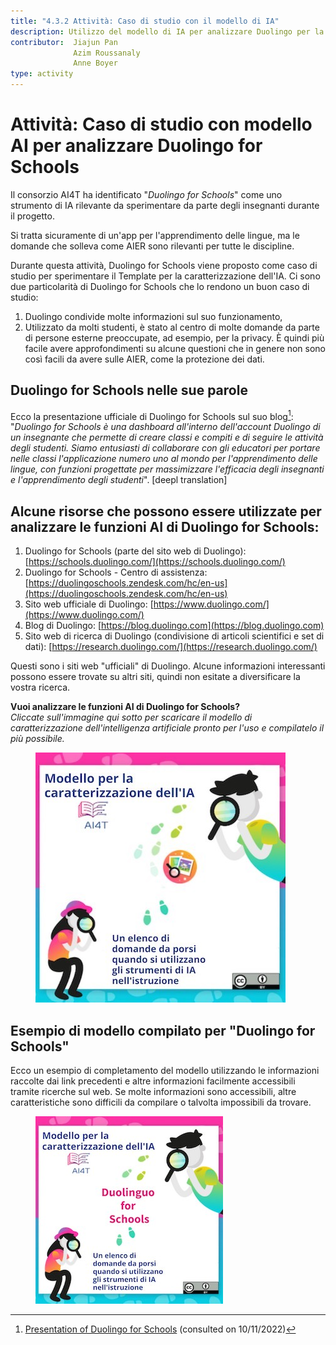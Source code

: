 ```yaml
---
title: "4.3.2 Attività: Caso di studio con il modello di IA"
description: Utilizzo del modello di IA per analizzare Duolingo per la scuola
contributor:  Jiajun Pan
              Azim Roussanaly
              Anne Boyer
type: activity
---
```


# Attività: Caso di studio con modello AI per analizzare Duolingo for Schools

Il consorzio AI4T ha identificato "*Duolingo for Schools*" come uno strumento di IA rilevante da sperimentare da parte degli insegnanti durante il progetto.

Si tratta sicuramente di un'app per l'apprendimento delle lingue, ma le domande che solleva come AIER sono rilevanti per tutte le discipline.

Durante questa attività, Duolingo for Schools viene proposto come caso di studio per sperimentare il Template per la caratterizzazione dell'IA. Ci sono due particolarità di Duolingo for Schools che lo rendono un buon caso di studio:

1. Duolingo condivide molte informazioni sul suo funzionamento,
2. Utilizzato da molti studenti, è stato al centro di molte domande da parte di persone esterne preoccupate, ad esempio, per la privacy. È quindi più facile avere approfondimenti su alcune questioni che in genere non sono così facili da avere sulle AIER, come la protezione dei dati.

## Duolingo for Schools nelle sue parole

Ecco la presentazione ufficiale di Duolingo for Schools sul suo blog[^1]: "*Duolingo for Schools è una dashboard all'interno dell'account Duolingo di un insegnante che permette di creare classi e compiti e di seguire le attività degli studenti. Siamo entusiasti di collaborare con gli educatori per portare nelle classi l'applicazione numero uno al mondo per l'apprendimento delle lingue, con funzioni progettate per massimizzare l'efficacia degli insegnanti e l'apprendimento degli studenti*". [deepl translation]

## Alcune risorse che possono essere utilizzate per analizzare le funzioni AI di Duolingo for Schools:

1. Duolingo for Schools (parte del sito web di Duolingo): [https://schools.duolingo.com/](https://schools.duolingo.com/)
2. Duolingo for Schools - Centro di assistenza: [https://duolingoschools.zendesk.com/hc/en-us](https://duolingoschools.zendesk.com/hc/en-us)
3. Sito web ufficiale di Duolingo: [https://www.duolingo.com/](https://www.duolingo.com/)
4. Blog di Duolingo: [https://blog.duolingo.com](https://blog.duolingo.com)
5. Sito web di ricerca di Duolingo (condivisione di articoli scientifici e set di dati): [https://research.duolingo.com/](https://research.duolingo.com/)

Questi sono i siti web "ufficiali" di Duolingo. Alcune informazioni interessanti possono essere trovate su altri siti, quindi non esitate a diversificare la vostra ricerca.

**Vuoi analizzare le funzioni AI di Duolingo for Schools?**  
_Cliccate sull'immagine qui sotto per scaricare il modello di caratterizzazione dell'intelligenza artificiale pronto per l'uso e compilatelo il più possibile._
<a href="Documents/AI4T-Template-Ready-to-use-IT.pdf" target="_blank">
<figure>
  <img src="Images/Ready-To-Use-AI-Template-IT.jpg" alt="A Ready to Use Template for AI Resources Characterisation"/>
</figure></a>

## Esempio di modello compilato per "Duolingo for Schools"

Ecco un esempio di completamento del modello utilizzando le informazioni raccolte dai link precedenti e altre informazioni facilmente accessibili tramite ricerche sul web.
Se molte informazioni sono accessibili, altre caratteristiche sono difficili da compilare o talvolta impossibili da trovare.

<a href="Documents/AI4T-Template-Case-study-Duolingo-it.pdf" target="_blank">
<figure>
  <img src="Images/Template-Duolingo-for-School-IT.jpg" alt="Completed template for Duolingo for Schools AI-features"/>
</figure></a>

[^1]: [Presentation of Duolingo for Schools](https://blog.duolingo.com/duolingo-for-schools/)
 (consulted on 10/11/2022)
